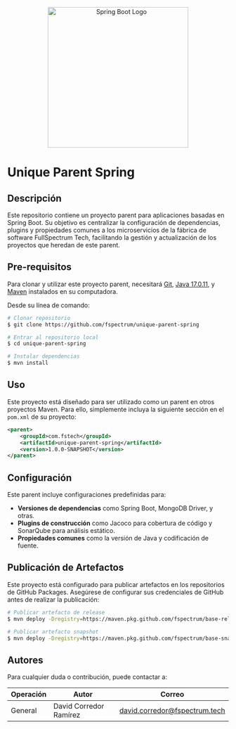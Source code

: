 <p align="center">
  <a href="https://spring.io/projects/spring-boot" target="blank"><img src="https://upload.wikimedia.org/wikipedia/commons/thumb/4/44/Spring_Framework_Logo_2018.svg/2560px-Spring_Framework_Logo_2018.svg.png" width="320" alt="Spring Boot Logo" /></a>
</p>

# **Unique Parent Spring**

## **Descripción**
Este repositorio contiene un proyecto parent para aplicaciones basadas en Spring Boot. Su objetivo es centralizar la configuración de dependencias, plugins y propiedades comunes a los microservicios de la fábrica de software FullSpectrum Tech, facilitando la gestión y actualización de los proyectos que heredan de este parent.

## **Pre-requisitos**
Para clonar y utilizar este proyecto parent, necesitará [Git](https://git-scm.com), [Java 17.0.11](https://www.oracle.com/java/technologies/javase/jdk17-archive-downloads.html), y [Maven](https://maven.apache.org/download.cgi) instalados en su computadora.

Desde su línea de comando:

```bash
# Clonar repositorio
$ git clone https://github.com/fspectrum/unique-parent-spring

# Entrar al repositorio local
$ cd unique-parent-spring

# Instalar dependencias
$ mvn install
```

## **Uso**
Este proyecto está diseñado para ser utilizado como un parent en otros proyectos Maven. Para ello, simplemente incluya la siguiente sección en el `pom.xml` de su proyecto:

```xml
<parent>
    <groupId>com.fstech</groupId>
    <artifactId>unique-parent-spring</artifactId>
    <version>1.0.0-SNAPSHOT</version>
</parent>
```

## **Configuración**
Este parent incluye configuraciones predefinidas para:

- **Versiones de dependencias** como Spring Boot, MongoDB Driver, y otras.
- **Plugins de construcción** como Jacoco para cobertura de código y SonarQube para análisis estático.
- **Propiedades comunes** como la versión de Java y codificación de fuente.

## **Publicación de Artefactos**
Este proyecto está configurado para publicar artefactos en los repositorios de GitHub Packages. Asegúrese de configurar sus credenciales de GitHub antes de realizar la publicación:

```bash
# Publicar artefacto de release
$ mvn deploy -Dregistry=https://maven.pkg.github.com/fspectrum/base-releases

# Publicar artefacto snapshot
$ mvn deploy -Dregistry=https://maven.pkg.github.com/fspectrum/base-snapshots
```

## **Autores**
Para cualquier duda o contribución, puede contactar a:

| Operación             | Autor                  | Correo                    |
| --------------------- |------------------------|---------------------------|
| General               | David Corredor Ramírez | david.corredor@fspectrum.tech |